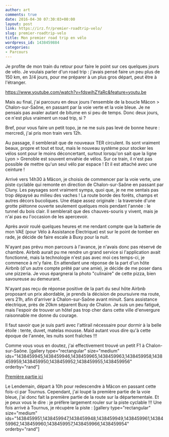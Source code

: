 ```yaml
---
author: art
comments: true
date: 2016-04-30 07:30:03+00:00
layout: post
link: https://irz.fr/premier-roadtrip-velo/
slug: premier-roadtrip-velo
title: Mon premier road trip en vélo
wordpress_id: 1438459884
categories:
- Parcours
---
```


Je profite de mon train du retour pour faire le point sur ces quelques jours de vélo. Je voulais parler d'un road trip : j'avais pensé faire un peu plus de 150 km, en 3/4 jours, pour me préparer à un plus gros départ, peut être à l'étranger.<!-- more -->

https://www.youtube.com/watch?v=fdswihZYaRc&feature=youtu.be

Mais au final, j'ai parcouru en deux jours l'ensemble de la boucle Mâcon > Chalon-sur-Saône, en passant par la voie verte et la voie bleue. Je ne pensais pas avaler autant de bitume en si peu de temps. Donc deux jours, ce n'est plus vraiment un road trip, si ?

Bref, pour vous faire un petit topo, je ne me suis pas levé de bonne heure : mercredi, j'ai pris mon train vers 12h.

Au passage, il semblerait que de nouveaux TER circulent. Ils sont vraiment beaux, propre et tout et tout, mais le nouveau système pour stocker les vélos sont pour le moins déconcertant, surtout lorsqu'on sait que la ligne Lyon > Grenoble est souvent envahie de vélos. Sur ce train, il n'est pas possible de mettre qu'un seul vélo par espace ! Et il est attaché avec une ceinture !

Arrivé vers 14h30 à Mâcon, je choisis de commencer par la voie verte, une piste cyclable qui remonte en direction de Chalon-sur-Saône en passant par Cluny. Les paysages sont vraiment sympa, quoi que, je ne me sentais pas trop dépaysé au milieu des vaches ! La route borde des forêts, champs et autres décors bucoliques. Une étape assez originale : la traversée d'une grotte piétonne ouverte seulement quelques mois pendant l'année : le tunnel du bois clair. Il semblerait que des chauves-souris y vivent, mais je n'ai pas eu l'occasion de les apercevoir.

Après avoir roulé quelques heures et me rendant compte que la batterie de mon VAE (pour Vélo à Assistance Électrique) est sur le point de tomber en rade, je décide de faire escale à Buxy pour la nuit.

N'ayant pas prévu mon parcours à l'avance, je n'avais donc pas réservé de chambre. Airbnb aurait pu me rendre un grand service si l'application avait fonctionné, mais la technologie n'est pas avec moi ces temps-ci, je commence à m'y faire. En attendant une réponse de la part d'un hôte Airbnb (d'un autre compte prêté par une amie), je décide de me poser dans une pizzeria. Je vous épargnerai la photo "culinaire" de cette pizza, bien savoureuse au demeurant.

N'ayant pas reçu de réponse positive de la part du seul hôte Airbnb proposant un prix abordable, je prends la décision de poursuivre ma route, vers 21h, afin d'arriver à Chalon-sur-Saône avant minuit. Sans assistance électrique, près de 20km séparent Buxy de Chalon. Je suis un peu fatigué, mais l'espoir de trouver un hôtel pas trop cher dans cette ville d'envergure raisonnable me donne du courage.

Il faut savoir que je suis parti avec l'attirail nécessaire pour dormir à la belle étoile : tente, duvet, matelas mousse. Maid autant vous dire qu'à cette époque de l'année, les nuits sont fraîches !!!

Comme vous vous en doutez, j'ai effectivement trouvé un petit F1 à Chalon-sur-Saône.
[gallery type="rectangular" size="medium" ids="1438459945,1438459946,1438459965,1438459963,1438459958,1438459959,1438459950,1438459952,1438459955,1438459956" orderby="rand"]

[Première partie ici](https://irz.fr/premier-roadtrip-velo)

Le Lendemain, départ à 10h pour redescendre à Mâcon en passant cette fois-ci par Tournus. Cependant, j'ai loupé la première partie de la voie bleue, j'ai donc fait la première partie de la route sur la départementale. Et je peux vous le dire : je préfère largement rouler sur la piste cyclable !!! Une fois arrivé à Tournus, je récupère la piste :
[gallery type="rectangular" size="medium" ids="1438459951,1438459947,1438459948,1438459949,1438459961,1438459962,1438459960,1438459957,1438459966,1438459954" orderby="rand"]
